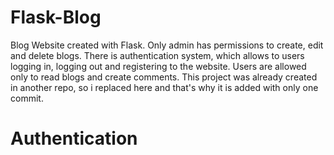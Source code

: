 # Flask-Blog
Blog Website created with Flask. Only admin has permissions to create, edit and delete blogs. There is authentication system, which allows to users logging in, logging out and registering to the website. Users are allowed only to read blogs and create comments.
This project was already created in another repo, so i replaced here and that's why it is added with only one commit.

# Authentication
